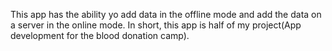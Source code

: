 This app has the ability yo add data in the offline mode and add the data on a server in the online mode. In short, this app is half of my project(App development for the blood donation camp).
